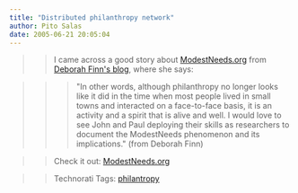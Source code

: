 ```yaml
---
title: "Distributed philanthropy network"
author: Pito Salas
date: 2005-06-21 20:05:04
---
```


>>

>> I came across a good story about
[ModestNeeds.org](<http://www.modestneeds.org/>) from [Deborah Finn's
blog](<http://blog.deborah.elizabeth.finn.com/blog/_archives/2005/6/12/931346.html>),
where she says:

>>

>>> "In other words, although philanthropy no longer looks like it did in the
time when most people lived in small towns and interacted on a face-to-face
basis, it is an activity and a spirit that is alive and well. I would love to
see John and Paul deploying their skills as researchers to document the
ModestNeeds phenomenon and its implications." (from Deborah Finn)

>>

>> Check it out: [ModestNeeds.org](<http://www.modestneeds.org/>)

>>

>> Technorati Tags: [philantropy](<http://technorati.com/tag/philantropy>)



